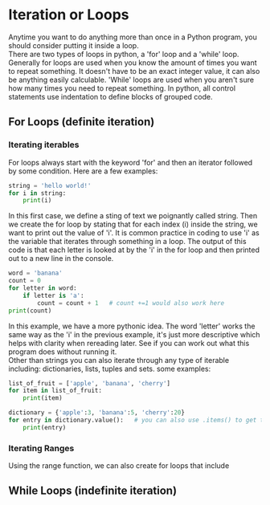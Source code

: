 # Iteration or Loops 

Anytime you want to do anything more than once in a Python program, you should consider putting it inside a loop.  
There are two types of loops in python, a 'for' loop and a 'while' loop. Generally for loops are used when you know the amount of times you want to repeat something. It doesn't have to be an exact integer value, it can also be anything easily calculable. 'While' loops are used when you aren't sure how many times you need to repeat something. 
In python, all control statements use indentation to define blocks of grouped code. 

## For Loops (definite iteration)
### Iterating iterables
For loops always start with the keyword 'for' and then an iterator followed by some condition. 
Here are a few examples:  
```python
string = 'hello world!' 
for i in string:
    print(i)
```
In this first case, we define a sting of text we poignantly called string. Then we create the for loop by stating that for each index (i) inside the string, we want to print out the value of 'i'. It is common practice in coding to use 'i' as the variable that iterates through something in a loop. The output of this code is that each letter is looked at by the 'i' in the for loop and then printed out to a new line in the console. 
```python
word = 'banana'
count = 0 
for letter in word:
    if letter is 'a':
        count = count + 1   # count +=1 would also work here
print(count)
```
In this example, we have a more pythonic idea. The word 'letter' works the same way as the 'i' in the previous example, it's just more descriptive which helps with clarity when rereading later. See if you can work out what this program does without running it.   
Other than strings you can also iterate through any type of iterable including: dictionaries, lists, tuples and sets. 
some examples:
```python
list_of_fruit = ['apple', 'banana', 'cherry']
for item in list_of_fruit:
    print(item)
```
```python
dictionary = {'apple':3, 'banana':5, 'cherry':20}
for entry in dictionary.value():   # you can also use .items() to get the dictionary keys
    print(entry)
```
### Iterating Ranges
Using the range function, we can also create for loops that include 
## While Loops (indefinite iteration)
